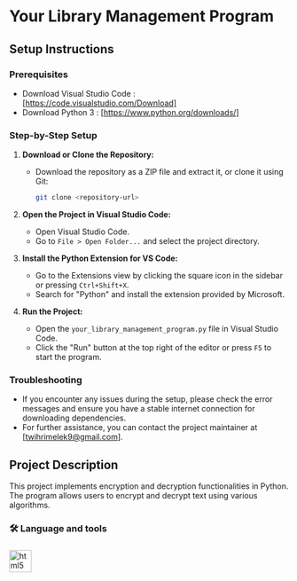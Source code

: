 ﻿# Your Library Management Program

## Setup Instructions

### Prerequisites
- Download Visual Studio Code : [https://code.visualstudio.com/Download]
- Download Python 3 : [https://www.python.org/downloads/]

### Step-by-Step Setup

1. **Download or Clone the Repository:**
   - Download the repository as a ZIP file and extract it, or clone it using Git:
     ```sh
     git clone <repository-url>
     ```

2. **Open the Project in Visual Studio Code:**
   - Open Visual Studio Code.
   - Go to `File > Open Folder...` and select the project directory.

3. **Install the Python Extension for VS Code:**
   - Go to the Extensions view by clicking the square icon in the sidebar or pressing `Ctrl+Shift+X`.
   - Search for "Python" and install the extension provided by Microsoft.

4. **Run the Project:**
   - Open the `your_library_management_program.py` file in Visual Studio Code.
   - Click the "Run" button at the top right of the editor or press `F5` to start the program.

### Troubleshooting
- If you encounter any issues during the setup, please check the error messages and ensure you have a stable internet connection for downloading dependencies.
- For further assistance, you can contact the project maintainer at [twihrimelek9@gmail.com].

## Project Description

This project implements encryption and decryption functionalities in Python. The program allows users to encrypt and decrypt text using various algorithms.


###

<h3 align="left">🛠 Language and tools</h3>

###

<div align="left">
  <img src="https://cdn.jsdelivr.net/gh/devicons/devicon/icons/python/python-original.svg" height="40" alt="html5 logo"  />
  <img width="12" />
</div>

###

